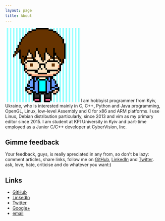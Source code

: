```yaml
---
layout: page
title: About
---
```


![Avatar](/public/pixelavatar.png)
I am hobbyist programmer from Kyiv, Ukraine, who is interested mainly in C, C++, Python and Java programming, OpenGL, Linux, low-level Assembly and C for x86 and ARM platforms.
I use Linux, Debian distribution particularly, since 2013 and vim as my primary editor since 2015.
I am student at KPI University in Kyiv and part-time employed as a Junior C/C++ developer at CyberVision, Inc.

## Gimme feedback
Your feedback, guys, is really apreciated in any from, so don't be lazy: comment articles, share links, follow me on [GitHub](https://github.com/RostakaGmfun),
[LinkedIn](https://ua.linkedin.com/in/rostakagmfun) and  [Twitter](https://twitter.com/RostakaGmfun).
ask, love, hate, criticise and do whatever you want:)

## Links
* [GitHub](https://github.com/RostakaGmfun)
* [LinkedIn](https://ua.linkedin.com/in/rostakagmfun)
* [Twitter](https://twitter.com/RostakaGmfun)
* [Google+](https://plus.google.com/105900031953858864498/posts)
* [email](mailto://rostawesomegd@gmail.com)
